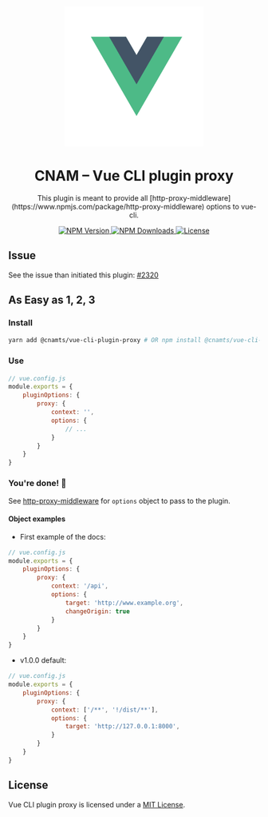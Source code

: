<p align="center">
	<a
		href="https://assurance-maladie-digital.github.io/vue-cli-plugin-proxy/"
		target="_blank"
		rel="noopener noreferrer"
	>
		<img
			width="280"
			src="./docs/img/vue.js.svg"
			alt="VueDot"
		>
	</a>
</p>

<h1 align="center">CNAM – Vue CLI plugin proxy</h1>

<p align="center">This plugin is meant to provide all [http-proxy-middleware](https://www.npmjs.com/package/http-proxy-middleware) options to vue-cli.</p>

<p align="center">
	<a href="https://www.npmjs.com/package/@cnamts/vue-cli-plugin-proxy">
		<img
			src="https://img.shields.io/npm/v/@cnamts/vue-cli-plugin-proxy.svg?style=flat-square"
			alt="NPM Version"
		>
	</a>
	<a href="https://www.npmjs.com/package/@cnamts/vue-cli-plugin-proxy">
		<img
			src="https://img.shields.io/npm/dw/@cnamts/vue-cli-plugin-proxy.svg?style=flat-square"
			alt="NPM Downloads"
		>
	</a>
	<a
		href="https://github.com/assurance-maladie-digital/vue-cli-plugin-proxy/blob/master/LICENSE">
		<img
			src="https://img.shields.io/badge/license-MIT-brightgreen.svg?style=flat-square"
			alt="License"
		>
	</a>
</p>

## Issue

See the issue than initiated this plugin: [#2320](https://github.com/vuejs/vue-cli/issues/2320)

## As Easy as 1, 2, 3

### Install

``` bash
yarn add @cnamts/vue-cli-plugin-proxy # OR npm install @cnamts/vue-cli-plugin-proxy
```

### Use

``` js
// vue.config.js
module.exports = {
    pluginOptions: {
        proxy: {
            context: '',
            options: {
                // ...
            }
        }
    }
}
```

### You're done! 🎉

See [http-proxy-middleware](https://www.npmjs.com/package/http-proxy-middleware#tldr) for `options` object to pass to the plugin.

#### Object examples

* First example of the docs:

``` js
// vue.config.js
module.exports = {
    pluginOptions: {
        proxy: {
			context: '/api',
            options: {
                target: 'http://www.example.org',
                changeOrigin: true
            }
        }
    }
}
```

* v1.0.0 default:

``` js
// vue.config.js
module.exports = {
    pluginOptions: {
        proxy: {
			context: ['/**', '!/dist/**'],
            options: {
                target: 'http://127.0.0.1:8000',
            }
        }
    }
}
```

## License

Vue CLI plugin proxy is licensed under a [MIT  License](./LICENSE).

